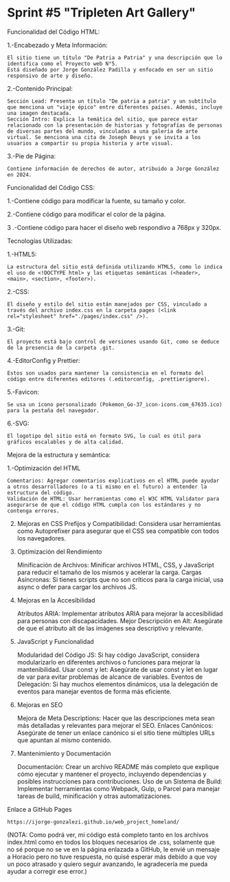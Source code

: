 # Sprint #5 "Tripleten Art Gallery"

Funcionalidad del Código HTML:

1.-Encabezado y Meta Información:

    El sitio tiene un título "De Patria a Patria" y una descripción que lo identifica como el Proyecto web N°5.
    Está diseñado por Jorge González Padilla y enfocado en ser un sitio responsivo de arte y diseño.

2.-Contenido Principal:

    Sección Lead: Presenta un título "De patria a patria" y un subtítulo que menciona un "viaje épico" entre diferentes países. Además, incluye una imagen destacada.
    Sección Intro: Explica la temática del sitio, que parece estar relacionado con la presentación de historias y fotografías de personas de diversas partes del mundo, vinculadas a una galería de arte virtual. Se menciona una cita de Joseph Beuys y se invita a los usuarios a compartir su propia historia y arte visual.

3.-Pie de Página:

    Contiene información de derechos de autor, atribuido a Jorge González en 2024.

Funcionalidad del Código CSS:

1.-Contiene código para modificar la fuente, su tamaño y color.

2.-Contiene código para modificar el color de la página.

3 .-Contiene código para hacer el diseño web respondivo a 768px y 320px.

Tecnologías Utilizadas:

1.-HTML5:

    La estructura del sitio está definida utilizando HTML5, como lo indica el uso de <!DOCTYPE html> y las etiquetas semánticas (<header>, <main>, <section>, <footer>).

2.-CSS:

    El diseño y estilo del sitio están manejados por CSS, vinculado a través del archivo index.css en la carpeta pages (<link rel="stylesheet" href="./pages/index.css" />).

3.-Git:

    El proyecto está bajo control de versiones usando Git, como se deduce de la presencia de la carpeta .git.

4.-EditorConfig y Prettier:

    Estos son usados para mantener la consistencia en el formato del código entre diferentes editores (.editorconfig, .prettierignore).

5.-Favicon:

    Se usa un ícono personalizado (Pokemon_Go-37_icon-icons.com_67635.ico) para la pestaña del navegador.

6.-SVG:

    El logotipo del sitio está en formato SVG, lo cual es útil para gráficos escalables y de alta calidad.

Mejora de la estructura y semántica:

1.-Optimización del HTML

    Comentarios: Agregar comentarios explicativos en el HTML puede ayudar a otros desarrolladores (o a ti mismo en el futuro) a entender la estructura del código.
    Validación de HTML: Usar herramientas como el W3C HTML Validator para asegurarse de que el código HTML cumpla con los estándares y no contenga errores.

2. Mejoras en CSS
   Prefijos y Compatibilidad: Considera usar herramientas como Autoprefixer para asegurar que el CSS sea compatible con todos los navegadores.

3. Optimización del Rendimiento

   Minificación de Archivos: Minificar archivos HTML, CSS, y JavaScript para reducir el tamaño de los mismos y acelerar la carga.
   Cargas Asíncronas: Si tienes scripts que no son críticos para la carga inicial, usa async o defer para cargar los archivos JS.

4. Mejoras en la Accesibilidad

   Atributos ARIA: Implementar atributos ARIA para mejorar la accesibilidad para personas con discapacidades.
   Mejor Descripción en Alt: Asegúrate de que el atributo alt de las imágenes sea descriptivo y relevante.

5. JavaScript y Funcionalidad

   Modularidad del Código JS: Si hay código JavaScript, considera modularizarlo en diferentes archivos o funciones para mejorar la mantenibilidad.
   Usar const y let: Asegúrate de usar const y let en lugar de var para evitar problemas de alcance de variables.
   Eventos de Delegación: Si hay muchos elementos dinámicos, usa la delegación de eventos para manejar eventos de forma más eficiente.

6. Mejoras en SEO

   Mejora de Meta Descriptions: Hacer que las descripciones meta sean más detalladas y relevantes para mejorar el SEO.
   Enlaces Canónicos: Asegúrate de tener un enlace canónico si el sitio tiene múltiples URLs que apuntan al mismo contenido.

7. Mantenimiento y Documentación

   Documentación: Crear un archivo README más completo que explique cómo ejecutar y mantener el proyecto, incluyendo dependencias y posibles instrucciones para contribuciones.
   Uso de un Sistema de Build: Implementar herramientas como Webpack, Gulp, o Parcel para manejar tareas de build, minificación y otras automatizaciones.

Enlace a GitHub Pages

    https://ijorge-gonzalezi.github.io/web_project_homeland/

(NOTA: Como podrá ver, mi código está completo tanto en los archivos index.html como en todos los bloques necesarios de .css, solamente que no sé porque no se ve en la página enlazada a GitHub, le envié un mensaje a Horacio pero no tuve respuesta, no quisé esperar más debido a que voy un poco atrasado y quiero seguir avanzando, le agradecería me pueda ayudar a corregir ese error.)
